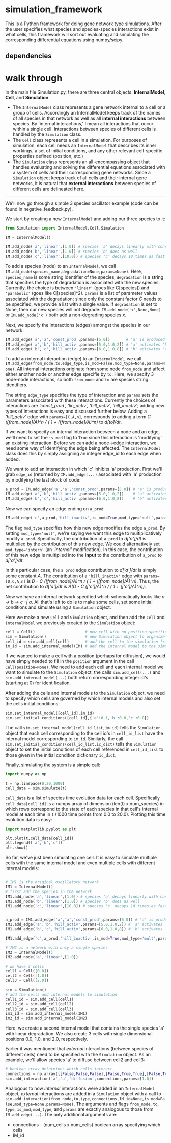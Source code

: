 simulation_framework
====================

This is a Python framework for doing gene network type simulations. After the user specifies what species and species-species interactions exist in what cells, this framework will sort out evaluating and simulating the corresponding differential equations using numpy/scipy.

dependencies
------------



walk through
============

In the main file Simulation.py, there are three central objects: **InternalModel**, **Cell**, and **Simulation**:
 - The `InternalModel` class represents a gene network internal to a cell or a group of cells. Accordingly an InternalModel keeps track of the names of all species in that network as well as all **internal interactions** between species. By 'internal interactions,' I mean all interactions that occur within a single cell. Interactions between species of different cells is handled by the `Simulation` class. 
 - The `Cell` class represents a cell in a simulation. For purposes of simulation, each cell needs an `InternalModel` that describes its inner workings, a set of initial conditions, and any other relevant cell-specific properties defined (position, etc.)
 - The `Simulation` class represents an all-encompassing object that handles evaluating and solving the differential equations associated with a system of cells and their corresponding gene networks. Since a `Simulation` object keeps track of all cells and their internal gene networks, it is natural that **external interactions** between species of different cells are delineated here. 

* * *

We'll now go through a simple 3 species oscillator example (code can be found in negative_feedback.py).

We start by creating a new `InternalModel` and adding our three species to it:

```Python
from Simulation import InternalModel,Cell,Simulation

IM = InternalModel()

IM.add_node('a','linear',[1.0]) # species 'a' decays linearly with constant factor 1.0
IM.add_node('b','linear',[1.0]) # species 'b' does as well
IM.add_node('c','linear',[10.0]) # species 'c' decays 10 times as fast as 'a' or 'b'
```

To add a species (node) to an `InternalModel`, we call `IM.add_node(species_name,degradation=None,params=None)`. Here, `species_name` is some string identifier of the species, `degradation` is a string that specifies the type of degradation is associated with the new species. Currently, the choice is between `'linear'` (goes like C[species]) and `'parabolic'` (goes like C[species]^2). `params` is a list of parameter values associated with the degradation; since only the constant factor *C* needs to be specified, we provide a list with a single value. If `degradation` is set to None, then our new species will not degrade: `IM.add_node('x',None,None)` or `IM.add_node('x')` both add a non-degrading species *x*.

Next, we specify the interactions (edges) amongst the species in our network:

```Python
IM.add_edge('a','a','const_prod',params=[5.0])       # 'a' is produced at a constant rate
IM.add_edge('a','b','hill_activ',params=[5.0,1.0,2]) # 'a' activates 'b'
IM.add_edge('b','c','hill_activ',params=[6.0,1.0,8]) # 'b' activates 'c' (with a sharper cutoff)
```

To add an internal interaction (edge) to an `InternalModel`, we call `IM.add_edge(from_node,to,edge_type,is_mod=False,mod_type=None,params=None)`. All internal interactions originate from some node `from_node` and affect either another node or another edge specifie by `to`. Here, we specify 3 node-node interactions, so both `from_node` and `to` are species string identifiers. 

The string `edge_type` specifies the type of interaction and `params` sets the parameters associated with these interactions. Currently the choices of interactions are *'const_prod', 'lin_activ', 'hill_activ', 'hill_inactiv'*; adding new types of interactions is easy and discussed further below. Adding a *'hill_activ'* edge with `params=[C,A,n]`, corresponds to adding a term *C ([from_node]/A)^n / ( 1 + ([from_node]/A)^n)* to *d[to]/dt*. 

If we want to specify an internal interaction between a node and an edge, we'll need to set the `is_mod` flag to `True` since this interaction is 'modifying' an existing interaction. Before we can add a node->edge interaction, we need some way of identifying the edge being affected. The `InternalModel` class does this by simply assigning an integer edge_id to each edge when added. 

We want to add an interaction in which 'c' inhibits 'a' production. First we'll grab `edge_id` (returned by `IM.add_edge(...)` associated with 'a' production by modifying the last block of code:

```Python
a_prod = IM.add_edge('a','a','const_prod',params=[5.0]) # 'a' is produced at a constant rate
IM.add_edge('a','b','hill_activ',params=[5.0,1.0,2])    # 'a' activates 'b'
IM.add_edge('b','c','hill_activ',params=[6.0,1.0,8])    # 'b' activates 'c' (with a sharper cutoff)
```

Now we can specify an edge ending on `a_prod`:

```Python
IM.add_edge('c',a_prod,'hill_inactiv',is_mod=True,mod_type='mult',params=[1.0,1.0,0.3,8])
```

The flag `mod_type` specifies how this new edge modifies the edge `a_prod`. By setting `mod_type='mult'`, we're saying we want this edge to multiplicatively modify `a_prod`. Specifically, the contribution of `a_prod` to *d['a']/dt* is multiplied by the contribution of this new edge. We could alternatively set `mod_type='intern'` (an *'internal'* modification). In this case, the contribution of this new edge is multiplied into the **input** to the contribution of `a_prod` to *d['a']/dt*. 

In this particular case, the `a_prod` edge contribution to *d['a']/dt* is simply some constant *A*. The contribution of a `'hill_inactiv'` edge with `params=[D,C,A,n]` is *D - C ([from_node]/A)^n / ( 1 + ([from_node]/A)^n)*. Thus, the net contribution to *d['a']/dt* is *A(D - C (['c']/A)^n / ( 1 + (['c']/A)^n))*.


Now we have an internal network specified which schematically looks like *a -> b -> c -| a*. All that's left to do is to make some cells, set some initial conditions and simulate using a `Simulation` object.

Here we make a new `Cell` and `Simulation` object, and then add the `Cell` and `InternalModel` we previously created to the `Simulation` object:

```Python
cell = Cell()                      # new cell with no position specified
sim = Simulation()                 # new Simulation object to organize everything
cell_id = sim.add_cell(cell)       # add the cell to the simulation framework
im_id = sim.add_internal_model(IM) # add the internal model to the simulation framework
```

If we wanted to make a cell with a position (perhaps for diffusion), we would have simply needed to fill in the `position` argument in the call `Cell(position=None)`. We need to add each cell and each internal model we want to simulate to the `Simulation` object; the calls `sim.add_cell(...)` and `sim.add_internal_model(...)` both return corresponding integer id's (starting at 0) for identification. 

After adding the cells and internal models to the `Simulation` object, we need to specify which cells are governed by which internal models and also set the cells initial conditions:

```Python
sim.set_internal_model([cell_id],im_id)
sim.set_initial_conditions([cell_id],{'a':0.1,'b':0.0,'c':0.0})
```

The call `sim.set_internal_model(cell_id_list,im_id)` tells the `Simulation` object that each cell corresponding to the cell id's in `cell_id_list` have the internal model corresponding to `im_id`. Similarly, the call `sim.set_initial_conditions(cell_id_list,ic_dict)` tells the `Simulation` object to set the initial conditions of each cell referenced in `cell_id_list` to those given in the initial condition dictionary `ic_dict`. 

Finally, simulating the system is a simple call:

```Python
import numpy as np

t = np.linspace(0,20,1000)
cell_data = sim.simulate(t)
```

`cell_data` is a list of species time evolution data for each cell. Specifically `cell_data[cell_id]` is a numpy array of dimension (len(t) x num_species) in which rows correspond to the state of each species in that cell's internal model at each time in `t` (1000 time points from 0.0 to 20.0). Plotting this time evolution data is easy:

```Python
import matplotlib.pyplot as plt

plt.plot(t,cell_data[cell_id])
plt.legend(['a','b','c'])
plt.show()
```

So far, we've just been simulating one cell. It is easy to simulate multiple cells with the same internal model and even multiple cells with different internal models:

```Python

# IM1 is the original oscillatory network
IM1 = InternalModel()
# first add the species in the network
IM1.add_node('a','linear',[1.0]) # species 'a' decays linearly with constant factor 1.0
IM1.add_node('b','linear',[1.0]) # species 'b' does as well
IM1.add_node('c','linear',[10.0]) # species 'c' decays 10 times as fast as 'a' or 'b'


a_prod = IM1.add_edge('a','a','const_prod',params=[5.0]) # 'a' is produced at a constant rate
IM1.add_edge('a','b','hill_activ',params=[5.0,1.0,2]) # 'a' activates 'b'
IM1.add_edge('b','c','hill_activ',params=[6.0,1.0,8]) # 'b' activates 'c' (with sharper cutoff)

IM1.add_edge('c',a_prod,'hill_inactiv',is_mod=True,mod_type='mult',params=[1.0,1.0,0.3,8])

# IM2 is a network with only a single species
IM2 = InternalModel()
IM2.add_node('a','linear',[1.0])

# we have 3 cells
cell1 = Cell([0.0])
cell2 = Cell([1.0])
cell3 = Cell([2.0])

sim = Simulation()
# add the cells and internal models to simulation
cell1_id = sim.add_cell(cell1)
cell2_id = sim.add_cell(cell2)
cell3_id = sim.add_cell(cell3)
im1_id = sim.add_internal_model(IM1)
im2_id = sim.add_internal_model(IM2)
```

Here, we create a second internal model that contains the single species 'a' with linear degradation. We also create 3 cells with single dimensional positions 0.0, 1.0, and 2.0, respectively. 

Earlier it was mentioned that *external* interactions (between species of different cells) need to be specified with the `Simulation` object. As an example, we'll allow species 'a' to diffuse between cell2 and cell3:

```Python
# boolean array determines which cells interact
connections = np.array([[False,False,False],[False,True,True],[False,True,True]])
sim.add_interaction('a','a','diffusion',connections,params=[1.0])
```

Analogous to how *internal* interactions were added in an `InternalModel` object, *external* interactions are added in a `Simulation` object with a call to `sim.add_interaction(from_node,to,type,connections,IM_id=None,is_mod=False,mod_type=None,params=None)`. The arguments and flags `from_node`, `to`, `type`, `is_mod`, `mod_type`, and `params` are exactly analogous to those from `IM.add_edge(...)`. The only additional arguments are:
 - connections - (num\_cells x num\_cells) boolean array specifying which cells 
 - IM_id




